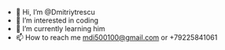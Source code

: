 - 👋 Hi, I’m @Dmitriytrescu
- 👀 I’m interested in coding
- 🌱 I’m currently learning him
- 📫 How to reach me mdi500100@gmail.com or +79225841061

<!---
Dmitriytrescu/Dmitriytrescu is a ✨ special ✨ repository because its `README.md` (this file) appears on your GitHub profile.
You can click the Preview link to take a look at your changes.
--->
